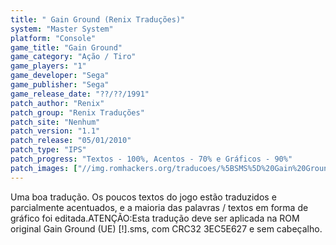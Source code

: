 ```yaml
---
title: " Gain Ground (Renix Traduções)"
system: "Master System"
platform: "Console"
game_title: "Gain Ground"
game_category: "Ação / Tiro"
game_players: "1"
game_developer: "Sega"
game_publisher: "Sega"
game_release_date: "??/??/1991"
patch_author: "Renix"
patch_group: "Renix Traduções"
patch_site: "Nenhum"
patch_version: "1.1"
patch_release: "05/01/2010"
patch_type: "IPS"
patch_progress: "Textos - 100%, Acentos - 70% e Gráficos - 90%"
patch_images: ["//img.romhackers.org/traducoes/%5BSMS%5D%20Gain%20Ground%20-%20Renix%20Tradu%C3%A7%C3%B5es%20-%201.png","//img.romhackers.org/traducoes/%5BSMS%5D%20Gain%20Ground%20-%20Renix%20Tradu%C3%A7%C3%B5es%20-%202.png","//img.romhackers.org/traducoes/%5BSMS%5D%20Gain%20Ground%20-%20Renix%20Tradu%C3%A7%C3%B5es%20-%203.png"]
---
```

Uma boa tradução. Os poucos textos do jogo estão traduzidos e parcialmente acentuados, e a maioria das palavras / textos em forma de gráfico foi editada.ATENÇÃO:Esta tradução deve ser aplicada na ROM original Gain Ground (UE) [!].sms, com CRC32 3EC5E627 e sem cabeçalho.